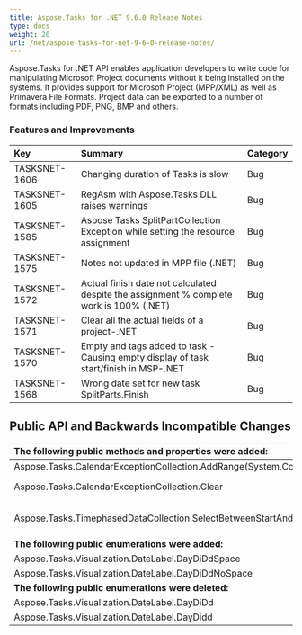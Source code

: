 ```yaml
---
title: Aspose.Tasks for .NET 9.6.0 Release Notes
type: docs
weight: 20
url: /net/aspose-tasks-for-net-9-6-0-release-notes/
---
```


Aspose.Tasks for .NET API enables application developers to write code for manipulating Microsoft Project documents without it being installed on the systems. It provides support for Microsoft Project (MPP/XML) as well as Primavera File Formats. Project data can be exported to a number of formats including PDF, PNG, BMP and others.
### **Features and Improvements**

|**Key** |**Summary** |**Category** |
| :- | :- | :- |
|TASKSNET-1606 |Changing duration of Tasks is slow |Bug |
|TASKSNET-1605 |RegAsm with Aspose.Tasks DLL raises warnings |Bug |
|TASKSNET-1585 |Aspose Tasks SplitPartCollection Exception while setting the resource assignment |Bug |
|TASKSNET-1575 |Notes not updated in MPP file (.NET) |Bug |
|TASKSNET-1572 |Actual finish date not calculated despite the assignment % complete work is 100% (.NET) |Bug |
|TASKSNET-1571 |Clear all the actual fields of a project-.NET |Bug |
|TASKSNET-1570 |Empty <StartText> and <FinishText> tags added to task - Causing empty display of task start/finish in MSP-.NET |Bug |
|TASKSNET-1568 |Wrong date set for new task SplitParts.Finish |Bug |
## **Public API and Backwards Incompatible Changes**

|**The following public methods and properties were added:**|**Description**|
| :- | :- |
|Aspose.Tasks.CalendarExceptionCollection.AddRange(System.Collections.Generic.IEnumerable<Aspose.Tasks.CalendarException>) |Adds range of exceptions to the internal list. |
|Aspose.Tasks.CalendarExceptionCollection.Clear |Removes all items from the Aspose.Tasks.CalendarExceptionCollection. |
|Aspose.Tasks.TimephasedDataCollection.SelectBetweenStartAndFinish(Aspose.Tasks.TimephasedDataType,System.DateTime,System.DateTime) |Selects all time phases between "startTime" and "finishTime". Has O(log n) complexity in average case. |
|**The following public enumerations were added:**|**Description**|
|Aspose.Tasks.Visualization.DateLabel.DayDiDdSpace |Examples: M 30, T 1 |
|Aspose.Tasks.Visualization.DateLabel.DayDiDdNoSpace |Examples: M30, T1 |
|**The following public enumerations were deleted:**|**Description**|
|Aspose.Tasks.Visualization.DateLabel.DayDiDd |  |
|Aspose.Tasks.Visualization.DateLabel.DayDidd |** |

